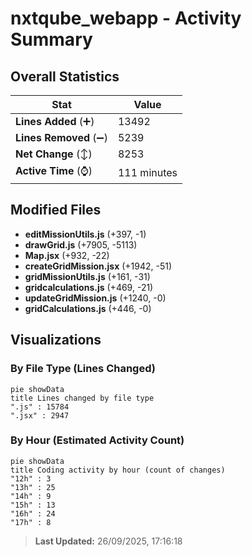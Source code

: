 # nxtqube_webapp - Activity Summary 

## Overall Statistics

| Stat                   | Value                                                             |
| ---------------------- | ----------------------------------------------------------------- |
| **Lines Added** (➕)   | 13492                                          |
| **Lines Removed** (➖) | 5239                                        |
| **Net Change** (↕)    | 8253                |
| **Active Time** (⌚)   | 111 minutes |


## Modified Files
- **editMissionUtils.js** (+397, -1)
- **drawGrid.js** (+7905, -5113)
- **Map.jsx** (+932, -22)
- **createGridMission.jsx** (+1942, -51)
- **gridMissionUtils.js** (+161, -31)
- **gridcalculations.js** (+469, -21)
- **updateGridMission.js** (+1240, -0)
- **gridCalculations.js** (+446, -0)

## Visualizations

### By File Type (Lines Changed)

```mermaid
pie showData
title Lines changed by file type
".js" : 15784
".jsx" : 2947
```

### By Hour (Estimated Activity Count)

```mermaid
pie showData
title Coding activity by hour (count of changes)
"12h" : 3
"13h" : 25
"14h" : 9
"15h" : 13
"16h" : 24
"17h" : 8
```


> **Last Updated:** 26/09/2025, 17:16:18